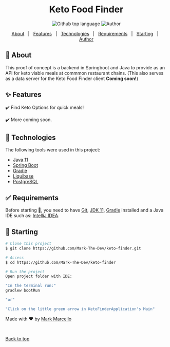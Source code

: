 <div align="center" id="top"> 



</div>

<h1 align="center">Keto Food Finder</h1>

<p align="center">
  <img alt="Github top language" src="https://img.shields.io/badge/Languages-Java-green">

  <img alt="Author" src="https://img.shields.io/badge/Author-Mark--The--Dev-green">

</p>



<p align="center">
  <a href="#dart-about">About</a> &#xa0; | &#xa0; 
  <a href="#sparkles-features">Features</a> &#xa0; | &#xa0;
  <a href="#rocket-technologies">Technologies</a> &#xa0; | &#xa0;
  <a href="#white_check_mark-requirements">Requirements</a> &#xa0; | &#xa0;
  <a href="#checkered_flag-starting">Starting</a> &#xa0; | &#xa0;
 <a href="https://github.com/Mark-The-Dev" target="_blank">Author</a>

[comment]: <> ( <br><br>)

[comment]: <> ( <img align="center" src="./images/exampleMap.png" alt="Example Map" />)
</p>



[comment]: <> (<br>)

## :dart: About ##

This proof of concept is a backend in Springboot and Java to provide as an API for keto viable meals at commmon restaurant chains.
(This also serves as a data server for the Keto Food Finder client <b>Coming soon!</b>)

## :sparkles: Features ##

:heavy_check_mark: Find Keto Options for quick meals!

:heavy_check_mark: More coming soon.

## :rocket: Technologies ##

The following tools were used in this project:

- [Java 11](https://docs.oracle.com/en/java/javase/index.html)
- [Spring Boot](https://spring.io/projects/spring-boot)
- [Gradle](https://gradle.org/)
- [Liquibase](https://www.liquibase.org/)
- [PostgreSQL](https://www.postgresql.org/)

## :white_check_mark: Requirements ##

Before starting :checkered_flag:, you need to have [Git](https://git-scm.com), [JDK 11](https://adoptopenjdk.net/),
[Gradle](https://gradle.org/) installed and a Java IDE such as: [IntelliJ IDEA](https://www.jetbrains.com/idea/).

## :checkered_flag: Starting ##

```bash
# Clone this project
$ git clone https://github.com/Mark-The-Dev/keto-finder.git

# Access
$ cd https://github.com/Mark-The-Dev/keto-finder

# Run the project
Open project folder with IDE:

"In the terminal run:"
gradlew bootRun

"or"

"Click on the little green arrow in KetoFinderApplication's Main" 

```


Made with :heart: by <a href="https://github.com/Mark-The-Dev" target="_blank">Mark Marcello</a>

&#xa0;

<a href="#top">Back to top</a>


